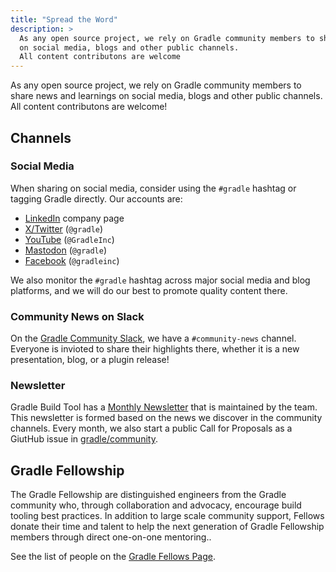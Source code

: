 ```yaml
---
title: "Spread the Word"
description: >
  As any open source project, we rely on Gradle community members to share news and learnings
  on social media, blogs and other public channels.
  All content contributons are welcome
---
```


As any open source project, we rely on Gradle community members to share news and learnings
on social media, blogs and other public channels.
All content contributons are welcome!

## Channels

### Social Media

When sharing on social media, consider using the `#gradle` hashtag or
tagging Gradle directly. Our accounts are:

- [LinkedIn](https://www.linkedin.com/company/gradle) company page
- [X/Twitter](https://twitter.com/gradle) (`@gradle`)
- [YouTube](https://www.youtube.com/channel/) (`@GradleInc`)
- [Mastodon](https://mastodon.social/@Gradle) (`@gradle`)
- [Facebook](https://www.facebook.com/gradleinc) (`@gradleinc`)

We also monitor the `#gradle` hashtag across major social media and blog platforms,
and we will do our best to promote quality content there.

### Community News on Slack

On the [Gradle Community Slack](./community-slack.md), we have a `#community-news` channel.
Everyone is invioted to share their highlights there,
whether it is a new presentation, blog, or a plugin release!

### Newsletter

Gradle Build Tool has a [Monthly Newsletter](https://newsletter.gradle.org/) that is maintained by the team.
This newsletter is formed based on the news we discover in the community channels.
Every month, we also start a public Call for Proposals as a GiutHub issue in [gradle/community](https://github.com/gradle/community/issues).

## Gradle Fellowship

The Gradle Fellowship are distinguished engineers from the Gradle community who, through collaboration and advocacy, encourage build tooling best practices.
In addition to large scale community support, Fellows donate their time and talent to help the next generation of Gradle Fellowship members through direct one-on-one mentoring..

See the list of people on the [Gradle Fellows Page](https://gradle.org/fellowship/).
